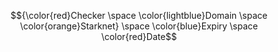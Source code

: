 $${\color{red}Checker \space \color{lightblue}Domain \space \color{orange}Starknet} \space \color{blue}Expiry \space \color{red}Date$$